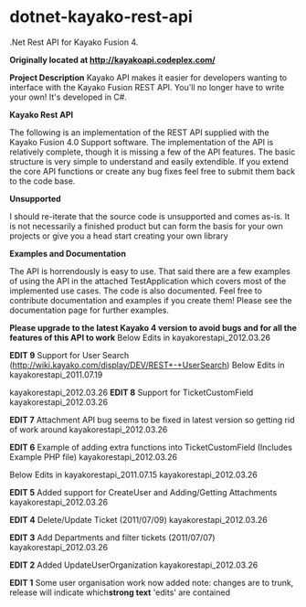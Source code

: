 dotnet-kayako-rest-api
======================

.Net Rest API for Kayako Fusion 4.

**Originally located at http://kayakoapi.codeplex.com/**


**Project Description**
Kayako API makes it easier for developers wanting to interface with the Kayako Fusion REST API. You'll no longer have to write your own! It's developed in C#.

**Kayako Rest API**

The following is an implementation of the REST API supplied with the Kayako Fusion 4.0 Support software. The implementation of the API is relatively complete, though it is missing a few of the API features. The basic structure is very simple to understand and easily extendible. If you extend the core API functions or create any bug fixes feel free to submit them back to the code base.

**Unsupported**

I should re-iterate that the source code is unsupported and comes as-is. It is not necessarily a finished product but can form the basis for your own projects or give you a head start creating your own library

**Examples and Documentation**

The API is horrendously is easy to use. That said there are a few examples of using the API in the attached TestApplication which covers most of the implemented use cases. The code is also documented. Feel free to contribute documentation and examples if you create them! Please see the documentation page for further examples.

**Please upgrade to the latest Kayako 4 version to avoid bugs and for all the features of this API to work**
Below Edits in kayakorestapi_2012.03.26

**EDIT 9** Support for User Search (http://wiki.kayako.com/display/DEV/REST+-+UserSearch)
Below Edits in kayakorestapi_2011.07.19

kayakorestapi_2012.03.26
**EDIT 8** Support for TicketCustomField
kayakorestapi_2012.03.26

**EDIT 7** Attachment API bug seems to be fixed in latest version so getting rid of work around
kayakorestapi_2012.03.26

**EDIT 6** Example of adding extra functions into TicketCustomField (Includes Example PHP file)
kayakorestapi_2012.03.26

Below Edits in kayakorestapi_2011.07.15
kayakorestapi_2012.03.26

**EDIT 5** Added support for CreateUser and Adding/Getting Attachments
kayakorestapi_2012.03.26

**EDIT 4** Delete/Update Ticket (2011/07/09)
kayakorestapi_2012.03.26

**EDIT 3** Add Departments and filter tickets (2011/07/07)
kayakorestapi_2012.03.26

**EDIT 2** Added UpdateUserOrganization
kayakorestapi_2012.03.26

**EDIT 1** Some user organisation work now added
note: changes are to trunk, release will indicate which**strong text** 'edits' are contained
